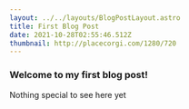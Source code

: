 ```yaml
---
layout: ../../layouts/BlogPostLayout.astro
title: First Blog Post
date: 2021-10-28T02:55:46.512Z
thumbnail: http://placecorgi.com/1280/720
---
```

### Welcome to my first blog post!

Nothing special to see here yet